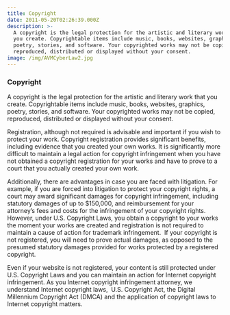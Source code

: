 ```yaml
---
title: Copyright
date: 2011-05-20T02:26:39.000Z
description: >-
  A copyright is the legal protection for the artistic and literary work that
  you create. Copyrightable items include music, books, websites, graphics,
  poetry, stories, and software. Your copyrighted works may not be copied,
  reproduced, distributed or displayed without your consent.
image: /img/AVMCyberLaw2.jpg
---
```

### Copyright

A copyright is the legal protection for the artistic and literary work that you create. Copyrightable items include music, books, websites, graphics, poetry, stories, and software. Your copyrighted works may not be copied, reproduced, distributed or displayed without your consent.

Registration, although not required is advisable and important if you wish to protect your work. Copyright registration provides significant benefits, including evidence that you created your own works. It is significantly more difficult to maintain a legal action for copyright infringement when you have not obtained a copyright registration for your works and have to prove to a court that you actually created your own work.

Additionally, there are advantages in case you are faced with litigation. For example, if you are forced into litigation to protect your copyright rights, a court may award significant damages for copyright infringement, including statutory damages of up to $150,000, and reimbursement for your attorney&#8217;s fees and costs for the infringement of your copyright rights.  However, under U.S. Copyright Laws, you obtain a copyright to your works the moment your works are created and registration is not required to maintain a cause of action for trademark infringement.  If your copyright is not registered, you will need to prove actual damages, as opposed to the presumed statutory damages provided for works protected by a registered copyright.

Even if your website is not registered, your content is still protected under U.S. Copyright Laws and you can maintain an action for  Internet copyright infringement. As you Internet copyright infringement attorney, we understand Internet copyright laws,  U.S. Copyright Act, the Digital Millennium Copyright Act (DMCA) and the application of copyright laws to Internet copyright matters.
